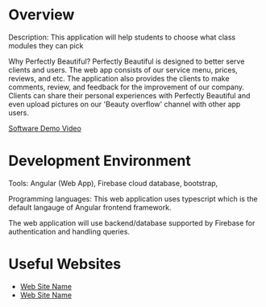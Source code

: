# Overview

Description:
This application will help students to choose what class modules they can pick

Why Perfectly Beautiful?
Perfectly Beautiful is designed to better serve clients and users. The web app consists of our service menu, prices, reviews, and etc.
The application also provides the clients to make comments, review, and feedback for the improvement of our company.
Clients can share their personal experiences with Perfectly Beautiful and even upload pictures on our 'Beauty overflow' channel with other app users.

[Software Demo Video](http://youtube.link.goes.here)

# Development Environment

Tools:
Angular (Web App), Firebase cloud database, bootstrap,

Programming languages:
This web application uses typescript which is the default langauge of Angular frontend framework.

The web application will use backend/database supported by Firebase for authentication and handling queries.

# Useful Websites

- [Web Site Name](http://url.link.goes.here)
- [Web Site Name](http://url.link.goes.here)
